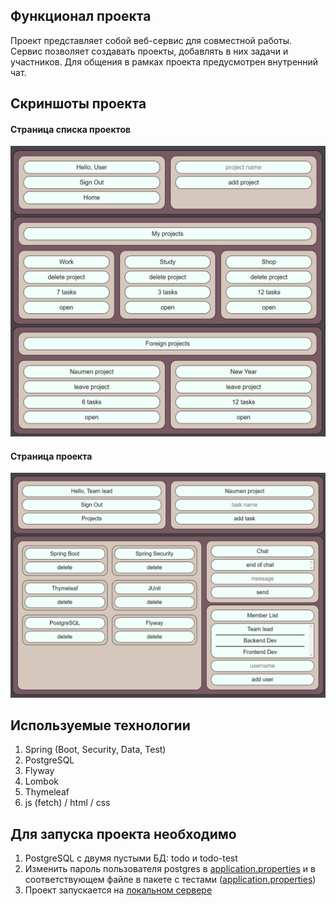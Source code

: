 ## Функционал проекта
Проект представляет собой веб-сервис для совместной работы.
Сервис позволяет создавать проекты, добавлять в них задачи и участников.
Для общения в рамках проекта предусмотрен внутренний чат.

## Скриншоты проекта
#### Страница списка проектов
![img_1.png](img_1.png)
#### Страница проекта
![img_2.png](img_2.png)

## Используемые технологии
1. Spring (Boot, Security, Data, Test)
2. PostgreSQL
3. Flyway
4. Lombok
5. Thymeleaf
6. js (fetch) / html / css


## Для запуска проекта необходимо
1. PostgreSQL с двумя пустыми БД: todo и todo-test
2. Изменить пароль пользователя postgres в [application.properties](./ToDoList/src/main/resources/application.properties) и в соответствующем файле в пакете с тестами ([application.properties](./ToDoList/src/test/resources/application.properties))
3. Проект запускается на [локальном сервере](http://localhost:8080/home)